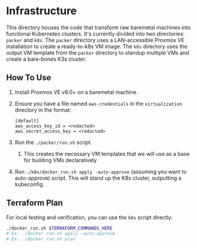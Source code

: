 # Infrastructure

This directory houses the code that transform raw baremetal machines into functional Kubernetes clusters. It's currently divided into two directories: `packer` and `k8s`. The `packer` directory uses a LAN-accessible Proxmox VE installation to create a ready-to-k8s VM image. The `k8s` directory uses the output VM template from the `packer` directory to standup multiple VMs and create a bare-bones K3s cluster.

## How To Use

1. Install Proxmox VE v8.0+ on a baremetal machine.
2. Ensure you have a file named `aws-credentials` in the `virtualization` directory in the format:

    ```text
    [default]
    aws_access_key_id = <redacted>
    aws_secret_access_key = <redacted>
    ```

3. Run the `./packer/run.sh` script.
   1. This creates the necessary VM templates that we will use as a base for building VMs declaratively
4. Run `./k8s/docker_run.sh apply -auto-approve` (assuming you want to auto-approve) script. This will stand up the K8s cluster, outputting a kubeconfig.

## Terraform Plan

For local testing and verification, you can use the `k8s` script directly:

```bash
./docker_run.sh $TERRAFORM_COMMANDS_HERE
# Ex: ./docker_run.sh apply -auto-approve
# Ex: ./docker_run.sh plan
```

